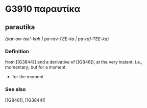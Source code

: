 # G3910 παραυτίκα

## parautíka

_(par-ow-tee'-kah | pa-rav-TEE-ka | pa-raf-TEE-ka)_

### Definition

from [[G3844]] and a derivative of [[G846]]; at the very instant, i.e., momentary; but for a moment.

- for the moment

### See also

[[G846]], [[G3844]]

